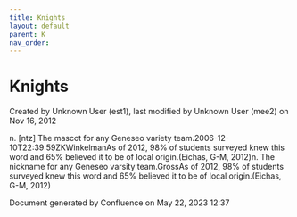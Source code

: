```yaml
---
title: Knights
layout: default
parent: K
nav_order:
---
```


# Knights

Created by  Unknown User (est1), last modified by  Unknown User (mee2) on Nov 16, 2012

n. [ntz] The mascot for any Geneseo variety team.2006-12-10T22:39:59ZKWinkelmanAs of 2012, 98% of students surveyed knew this word and 65% believed it to be of local origin.(Eichas, G-M, 2012)n. The nickname for any Geneseo varsity team.GrossAs of 2012, 98% of students surveyed knew this word and 65% believed it to be of local origin.(Eichas, G-M, 2012)  

Document generated by Confluence on May 22, 2023 12:37


